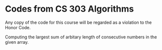 # Codes from CS 303 Algorithms

Any copy of the code for this course will be regarded as a violation to the Honor Code.

Computing the largest sum of arbitary length of consecutive numbers in the given array.
